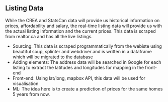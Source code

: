 ## Listing Data
While the CREA and StatsCan data will provide us historical information on prices, affordability and salary, the real-time listing data will provide us with the actual listing information and the current prices. This data is scraped from realtor.ca and has all the live listings.
- Sourcing: This data is scraped programmatically from the webiste using beautiful soup, splinter and webdriver and is written in a dataframe which will be migrated to the database
- Adding elements: The address data will be searched in Google for each listing to extract the latitudes and longitudes for mapping in the front-end
- Front-end: Using lat/long, mapbox API, this data will be used for visualisation
- ML: The idea here is to create a prediction of prices for the same homes 5 years from now. 
